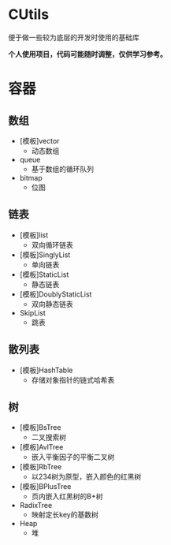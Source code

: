 # CUtils
便于做一些较为底层的开发时使用的基础库

**个人使用项目，代码可能随时调整，仅供学习参考。**

# 容器
## 数组
- [模板]vector
  - 动态数组
- queue
  - 基于数组的循环队列
- bitmap
  - 位图
## 链表
- [模板]list
  - 双向循环链表
- [模板]SinglyList
  - 单向链表
- [模板]StaticList
  - 静态链表
- [模板]DoublyStaticList
  - 双向静态链表
- SkipList
  - 跳表
## 散列表
- [模板]HashTable
  - 存储对象指针的链式哈希表
## 树
- [模板]BsTree
  - 二叉搜索树
- [模板]AvlTree
  - 嵌入平衡因子的平衡二叉树
- [模板]RbTree
  - 以234树为原型，嵌入颜色的红黑树
- [模板]BPlusTree
  - 页内嵌入红黑树的B+树
- RadixTree
  - 映射定长key的基数树
- Heap
  - 堆

